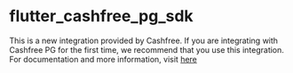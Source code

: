 # flutter_cashfree_pg_sdk

This is a new integration provided by Cashfree. If you are integrating with Cashfree PG for the first time, we recommend that you use this integration. For documentation and more information, visit [here](https://docs.cashfree.com/docs/android-integration)